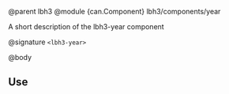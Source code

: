 @parent lbh3
@module {can.Component} lbh3/components/year <lbh3-year>

A short description of the lbh3-year component

@signature `<lbh3-year>`

@body

## Use

